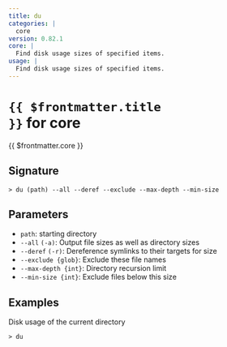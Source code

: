 ```yaml
---
title: du
categories: |
  core
version: 0.82.1
core: |
  Find disk usage sizes of specified items.
usage: |
  Find disk usage sizes of specified items.
---
```


# <code>{{ $frontmatter.title }}</code> for core

<div class='command-title'>{{ $frontmatter.core }}</div>

## Signature

```> du (path) --all --deref --exclude --max-depth --min-size```

## Parameters

 -  `path`: starting directory
 -  `--all` `(-a)`: Output file sizes as well as directory sizes
 -  `--deref` `(-r)`: Dereference symlinks to their targets for size
 -  `--exclude {glob}`: Exclude these file names
 -  `--max-depth {int}`: Directory recursion limit
 -  `--min-size {int}`: Exclude files below this size

## Examples

Disk usage of the current directory
```shell
> du

```
